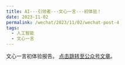 ```yaml
---
title: AI---引领者---文心一言---初体验！
date: 2023-11-02
permalink: /wechat/2023/11/02/wechat-post-4
tags:
  - 人工智能
  - 文心一言
---
```


文心一言初体验报告。 [点击跳转至公众号文章](http://mp.weixin.qq.com/s?__biz=MzkxNjM0MzQ0MQ==&mid=2247486135&idx=1&sn=1a2944750b6f713b273a858c7a2396e5&chksm=c1501549f6279c5fe54d76608fc50610f52cafb90e4de199dfafb282239ce292cbdf23087a31#rd)。